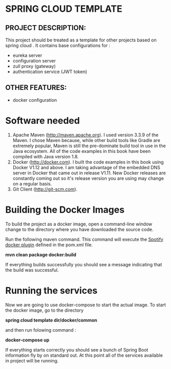 # SPRING CLOUD TEMPLATE


## PROJECT DESCRIPTION:

This project should be treated as a template for other  projects based on spring cloud . It contains base configurations for  :
- eureka server
- configuration server
- zull proxy (gateway)
- authentication service (JWT token)

## OTHER FEATURES:
 - docker configuration
 
 # Software needed
1.	Apache Maven (http://maven.apache.org). I used version 3.3.9 of the Maven. I chose Maven because, while other build tools like Gradle are extremely popular, Maven is still the pre-dominate build tool in use in the Java ecosystem. All of the code examples in this book have been compiled with Java version 1.8.
2.	Docker (http://docker.com). I built the code examples in this book using Docker V1.12 and above. I am taking advantage of the embedded DNS server in Docker that came out in release V1.11. New Docker releases are constantly coming out so it's release version you are using may change on a regular basis.
3.	Git Client (http://git-scm.com).

# Building the Docker Images
To build the project as a docker image, open a command-line window change to the directory where you have downloaded the source code.

Run the following maven command.  This command will execute the [Spotify docker plugin](https://github.com/spotify/docker-maven-plugin) defined in the pom.xml file.  

   **mvn clean package docker:build**

If everything builds successfully you should see a message indicating that the build was successful.


# Running the services 

Now we are going to use docker-compose to start the actual image.  To start the docker image, go  to the directory 

**spring cloud template dir/docker/common** 

and then run folowing command :

**docker-compose up**

If everything starts correctly you should see a bunch of Spring Boot information fly by on standard out.  At this point all of the services available in project will be running.
